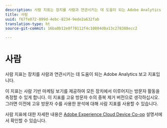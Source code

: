 ```yaml
---
description: 사람 지표는 장치를 사람과 연관시키는 데 도움이 되는 Adobe Analytics 보고 지표입니다.
title: 사람
uuid: f67fe072-099d-4ebc-8234-9ede2a632fab
translation-type: ht
source-git-commit: 16ba0b12e0f70112f4c10804d0a13c278388ecc2

---
```



# 사람

사람 지표는 장치를 사람과 연관시키는 데 도움이 되는 Adobe Analytics 보고 지표입니다.

이 지표는 사람 기반 마케팅 보기를 제공하여 모든 장치에서 이루어지는 방문자 활동을 측정할 수 있게 합니다. 이 지표를 고유 방문자 수의 중복 제거 버전으로 생각하십시오. 그러면 이전에 고유 방문자 수를 사용한 분석에 대해 사람 지표를 사용할 수 있습니다.

사람 지표에 대한 자세한 내용은 [Adobe Experience Cloud Device Co-op](https://marketing.adobe.com/resources/help/ko_KR/mcdc/mcdc-people.html) 설명서에서 확인할 수 있습니다.
